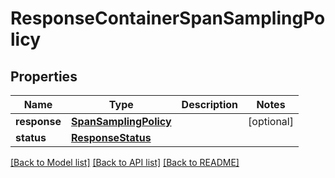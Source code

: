 # ResponseContainerSpanSamplingPolicy

## Properties
Name | Type | Description | Notes
------------ | ------------- | ------------- | -------------
**response** | [**SpanSamplingPolicy**](SpanSamplingPolicy.md) |  | [optional] 
**status** | [**ResponseStatus**](ResponseStatus.md) |  | 

[[Back to Model list]](../README.md#documentation-for-models) [[Back to API list]](../README.md#documentation-for-api-endpoints) [[Back to README]](../README.md)


